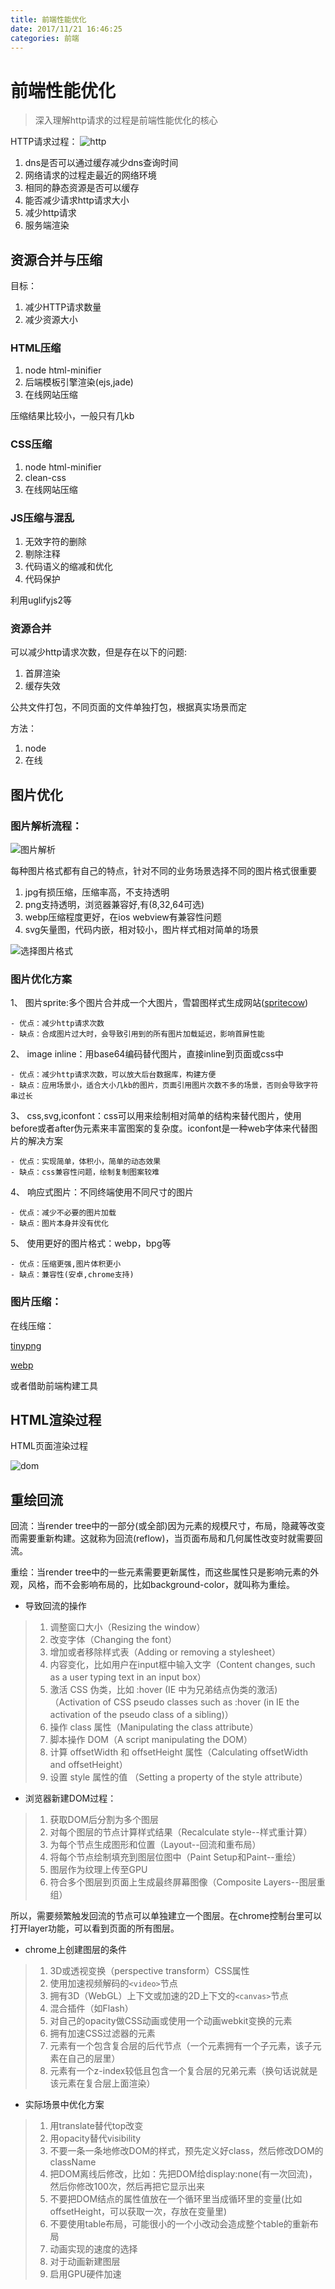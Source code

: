 ```yaml
---
title: 前端性能优化
date: 2017/11/21 16:46:25
categories: 前端
---
```

# 前端性能优化

> 深入理解http请求的过程是前端性能优化的核心

HTTP请求过程：
![http](http://dry-image.test.upcdn.net/http.png)

1. dns是否可以通过缓存减少dns查询时间
1. 网络请求的过程走最近的网络环境
1. 相同的静态资源是否可以缓存
1. 能否减少请求http请求大小
1. 减少http请求
1. 服务端渲染

## 资源合并与压缩
目标：
1. 减少HTTP请求数量
1. 减少资源大小

### HTML压缩

1. node html-minifier
1. 后端模板引擎渲染(ejs,jade)
1. 在线网站压缩

压缩结果比较小，一般只有几kb

### CSS压缩

1. node html-minifier
1. clean-css
1. 在线网站压缩

### JS压缩与混乱

1. 无效字符的删除
1. 剔除注释
1. 代码语义的缩减和优化
1. 代码保护

利用uglifyjs2等

### 资源合并
可以减少http请求次数，但是存在以下的问题:
1. 首屏渲染
1. 缓存失效

公共文件打包，不同页面的文件单独打包，根据真实场景而定

方法：
1. node
1. 在线

## 图片优化

### 图片解析流程：
![图片解析](http://dry-image.test.upcdn.net/imageAnalysis.png)

每种图片格式都有自己的特点，针对不同的业务场景选择不同的图片格式很重要

1. jpg有损压缩，压缩率高，不支持透明
1. png支持透明，浏览器兼容好,有(8,32,64可选)
1. webp压缩程度更好，在ios webview有兼容性问题 
1. svg矢量图，代码内嵌，相对较小，图片样式相对简单的场景

![选择图片格式](http://dry-image.test.upcdn.net/choosePic.png)


### 图片优化方案

1、 图片sprite:多个图片合并成一个大图片，雪碧图样式生成网站([spritecow](http://www.spritecow.com/))

    - 优点：减少http请求次数
    - 缺点：合成图片过大时，会导致引用到的所有图片加载延迟，影响首屏性能

2、 image inline：用base64编码替代图片，直接inline到页面或css中

    - 优点：减少http请求次数，可以放大后台数据库，构建方便
    - 缺点：应用场景小，适合大小几kb的图片，页面引用图片次数不多的场景，否则会导致字符串过长

3、 css,svg,iconfont：css可以用来绘制相对简单的结构来替代图片，使用before或者after伪元素来丰富图案的复杂度。iconfont是一种web字体来代替图片的解决方案

    - 优点：实现简单，体积小，简单的动态效果
    - 缺点：css兼容性问题，绘制复制图案较难

4、 响应式图片：不同终端使用不同尺寸的图片

    - 优点：减少不必要的图片加载
    - 缺点：图片本身并没有优化

5、 使用更好的图片格式：webp，bpg等

    - 优点：压缩更强,图片体积更小
    - 缺点：兼容性(安卓,chrome支持)

### 图片压缩：

在线压缩：

[tinypng](https://tinypng.com/)

[webp](https://www.upyun.com/webp)

或者借助前端构建工具

## HTML渲染过程

HTML页面渲染过程

![dom](http://dry-image.test.upcdn.net/dom.png)

## 重绘回流

回流：当render tree中的一部分(或全部)因为元素的规模尺寸，布局，隐藏等改变而需要重新构建。这就称为回流(reflow)，当页面布局和几何属性改变时就需要回流。

重绘：当render tree中的一些元素需要更新属性，而这些属性只是影响元素的外观，风格，而不会影响布局的，比如background-color，就叫称为重绘。
- 导致回流的操作
>1. 调整窗口大小（Resizing the window）
>1. 改变字体（Changing the font）
>1. 增加或者移除样式表（Adding or removing a stylesheet）
>1. 内容变化，比如用户在input框中输入文字（Content changes, such as a user typing text in an input box）
>1. 激活 CSS 伪类，比如 :hover (IE 中为兄弟结点伪类的激活)（Activation of CSS pseudo classes such as :hover (in IE the activation of the pseudo class of a sibling)）
>1. 操作 class 属性（Manipulating the class attribute）
>1. 脚本操作 DOM（A script manipulating the DOM）
>1. 计算 offsetWidth 和 offsetHeight 属性（Calculating offsetWidth and offsetHeight）
>1. 设置 style 属性的值 （Setting a property of the style attribute）

- 浏览器新建DOM过程：
>1. 获取DOM后分割为多个图层
>1. 对每个图层的节点计算样式结果（Recalculate style--样式重计算）
>1. 为每个节点生成图形和位置（Layout--回流和重布局）
>1. 将每个节点绘制填充到图层位图中（Paint Setup和Paint--重绘）
>1. 图层作为纹理上传至GPU
>1. 符合多个图层到页面上生成最终屏幕图像（Composite Layers--图层重组）

所以，需要频繁触发回流的节点可以单独建立一个图层。在chrome控制台里可以打开layer功能，可以看到页面的所有图层。

- chrome上创建图层的条件
>1. 3D或透视变换（perspective transform）CSS属性
>1. 使用加速视频解码的`<video>`节点
>1. 拥有3D（WebGL）上下文或加速的2D上下文的`<canvas>`节点
>1. 混合插件（如Flash）
>1. 对自己的opacity做CSS动画或使用一个动画webkit变换的元素
>1. 拥有加速CSS过滤器的元素
>1. 元素有一个包含复合层的后代节点（一个元素拥有一个子元素，该子元素在自己的层里）
>1. 元素有一个z-index较低且包含一个复合层的兄弟元素（换句话说就是该元素在复合层上面渲染）

- 实际场景中优化方案
>1. 用translate替代top改变
>1. 用opacity替代visibility
>1. 不要一条一条地修改DOM的样式，预先定义好class，然后修改DOM的className
>1. 把DOM离线后修改，比如：先把DOM给display:none(有一次回流)，然后你修改100次，然后再把它显示出来
>1. 不要把DOM结点的属性值放在一个循环里当成循环里的变量(比如offsetHeight，可以获取一次，存放在变量里)
>1. 不要使用table布局，可能很小的一个小改动会造成整个table的重新布局
>1. 动画实现的速度的选择
>1. 对于动画新建图层
>1. 启用GPU硬件加速

